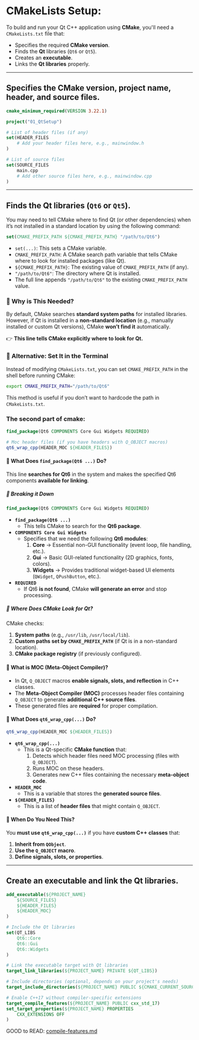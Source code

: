 # CMakeLists Setup:

To build and run your Qt C++ application using **CMake**, you'll need a `CMakeLists.txt` file that:  
- Specifies the required **CMake version**.  
- Finds the **Qt** libraries (`Qt6` or `Qt5`).  
- Creates an **executable**.  
- Links the **Qt libraries** properly.  

---

## Specifies the **CMake version**, project name, header, and source files.
```CMake
cmake_minimum_required(VERSION 3.22.1)

project("01_QtSetup")

# List of header files (if any)
set(HEADER_FILES
    # Add your header files here, e.g., mainwindow.h
)

# List of source files
set(SOURCE_FILES
    main.cpp
    # Add other source files here, e.g., mainwindow.cpp
)
```

---
## Finds the **Qt** libraries (`Qt6` or `Qt5`).
You may need to tell CMake where to find Qt (or other dependencies) when it’s not installed in a standard location by using the following command:
```CMake
set(CMAKE_PREFIX_PATH ${CMAKE_PREFIX_PATH} "/path/to/Qt6")
```
* `set(...)`: This sets a CMake variable.
* `CMAKE_PREFIX_PATH`: A CMake search path variable that tells CMake where to look for installed packages (like Qt).
* `${CMAKE_PREFIX_PATH}`: The existing value of `CMAKE_PREFIX_PATH` (if any).
* `"/path/to/Qt6"`: The directory where Qt is installed.
* The full line appends `"/path/to/Qt6"` to the existing `CMAKE_PREFIX_PATH` value.

### 🔹 Why is This Needed?

By default, CMake searches **standard system paths** for installed libraries.
However, if Qt is installed in a **non-standard location** (e.g., manually installed or custom Qt versions), CMake **won’t find it** automatically.

👉 **This line tells CMake explicitly where to look for Qt.**

### 🔹 Alternative: Set It in the Terminal
Instead of modifying `CMakeLists.txt`, you can set `CMAKE_PREFIX_PATH` in the shell before running CMake:
```sh
export CMAKE_PREFIX_PATH="/path/to/Qt6"
```
This method is useful if you don’t want to hardcode the path in `CMakeLists.txt`.


### The second part of cmake:
```cmake
find_package(Qt6 COMPONENTS Core Gui Widgets REQUIRED)

# Moc header files (if you have headers with Q_OBJECT macros)
qt6_wrap_cpp(HEADER_MOC ${HEADER_FILES})
```
####  **🔹 What Does `find_package(Qt6 ...)` Do?**
This line **searches for Qt6** in the system and makes the specified Qt6 components **available for linking**.

##### **📌 Breaking it Down**
```cmake
find_package(Qt6 COMPONENTS Core Gui Widgets REQUIRED)
```
- **`find_package(Qt6 ...)`**  
  - This tells CMake to search for the **Qt6 package**.
- **`COMPONENTS Core Gui Widgets`**  
  - Specifies that we need the following **Qt6 modules**:
    1. **Core** → Essential non-GUI functionality (event loop, file handling, etc.).
    2. **Gui** → Basic GUI-related functionality (2D graphics, fonts, colors).
    3. **Widgets** → Provides traditional widget-based UI elements (`QWidget`, `QPushButton`, etc.).
- **`REQUIRED`**  
  - If Qt6 **is not found**, CMake **will generate an error** and stop processing.

##### **🔹 Where Does CMake Look for Qt?**
CMake checks:
1. **System paths** (e.g., `/usr/lib`, `/usr/local/lib`).
2. **Custom paths set by `CMAKE_PREFIX_PATH`** (if Qt is in a non-standard location).
3. **CMake package registry** (if previously configured).

#### **🔹 What is MOC (Meta-Object Compiler)?**
- In Qt, `Q_OBJECT` macros **enable signals, slots, and reflection** in C++ classes.
- The **Meta-Object Compiler (MOC)** processes header files containing `Q_OBJECT` to generate **additional C++ source files**.
- These generated files are **required** for proper compilation.

#### **📌 What Does `qt6_wrap_cpp(...)` Do?**
```cmake
qt6_wrap_cpp(HEADER_MOC ${HEADER_FILES})
```
- **`qt6_wrap_cpp(...)`**  
  - This is a Qt-specific **CMake function** that:
    1. Detects which header files need MOC processing (files with `Q_OBJECT`).
    2. Runs MOC on these headers.
    3. Generates new C++ files containing the necessary **meta-object code**.
- **`HEADER_MOC`**  
  - This is a variable that stores the **generated source files**.
- **`${HEADER_FILES}`**  
  - This is a list of **header files** that might contain `Q_OBJECT`.

#### **🔹 When Do You Need This?**
You **must use `qt6_wrap_cpp(...)`** if you have **custom C++ classes** that:
1. **Inherit from `QObject`**.
2. **Use the `Q_OBJECT` macro**.
3. **Define signals, slots, or properties**.

----

## Create an **executable** and link the **Qt libraries**.
```cmake
add_executable(${PROJECT_NAME}
    ${SOURCE_FILES}
    ${HEADER_FILES}
    ${HEADER_MOC}
)

# Include the Qt libraries
set(QT_LIBS
    Qt6::Core
    Qt6::Gui
    Qt6::Widgets
)

# Link the executable target with Qt libraries
target_link_libraries(${PROJECT_NAME} PRIVATE ${QT_LIBS})

# Include directories (optional, depends on your project's needs)
target_include_directories(${PROJECT_NAME} PUBLIC ${CMAKE_CURRENT_SOURCE_DIR})

# Enable C++17 without compiler-specific extensions
target_compile_features(${PROJECT_NAME} PUBLIC cxx_std_17)
set_target_properties(${PROJECT_NAME} PROPERTIES
    CXX_EXTENSIONS OFF
)
```

GOOD to READ: [compile-features.md](./comile-features.md)
